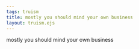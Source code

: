 ```yaml
---
tags: truism
title: mostly you should mind your own business
layout: truism.ejs
---
```


mostly you should mind your own business